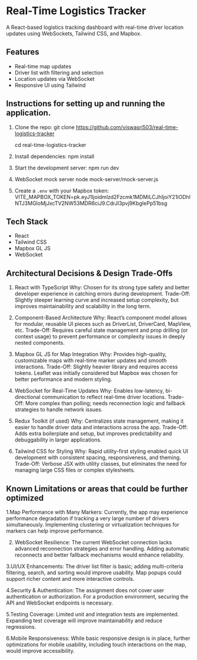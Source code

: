 
# Real-Time Logistics Tracker

A React-based logistics tracking dashboard with real-time driver location updates using WebSockets, Tailwind CSS, and Mapbox.

## Features

- Real-time map updates
- Driver list with filtering and selection
- Location updates via WebSocket
- Responsive UI using Tailwind

## Instructions for setting up and running the application.

1. Clone the repo:
   git clone https://github.com/viswasri503/real-time-logistics-tracker
   
   cd real-time-logistics-tracker
   
2. Install dependencies:
   npm install
   
3. Start the development server:
   npm run dev
   
4. WebSocket mock server
   node mock-server/mock-server.js
   
5. Create a `.env` with your Mapbox token:
   VITE_MAPBOX_TOKEN=pk.eyJ1Ijoidmlzd2Fzcmk1MDMiLCJhIjoiY21iODhlNTJ3MGloMjJxcTV2NW53MDR6ciJ9.CdrJl3pvj9KbgIePp51bsg

   
## Tech Stack

- React
- Tailwind CSS
- Mapbox GL JS
- WebSocket


## Architectural Decisions & Design Trade-Offs
1. React with TypeScript
Why: Chosen for its strong type safety and better developer experience in catching errors during development.
Trade-Off: Slightly steeper learning curve and increased setup complexity, but improves maintainability and scalability in the long term.

2. Component-Based Architecture
Why: React’s component model allows for modular, reusable UI pieces such as DriverList, DriverCard, MapView, etc.
Trade-Off: Requires careful state management and prop drilling (or context usage) to prevent performance or complexity issues in deeply nested components.

3. Mapbox GL JS for Map Integration
Why: Provides high-quality, customizable maps with real-time marker updates and smooth interactions.
Trade-Off: Slightly heavier library and requires access tokens. Leaflet was initially considered but Mapbox was chosen for better performance and modern styling.

4. WebSocket for Real-Time Updates
Why: Enables low-latency, bi-directional communication to reflect real-time driver locations.
Trade-Off: More complex than polling; needs reconnection logic and fallback strategies to handle network issues.

5. Redux Toolkit (if used)
Why: Centralizes state management, making it easier to handle driver data and interactions across the app.
Trade-Off: Adds extra boilerplate and setup, but improves predictability and debuggability in larger applications.

6. Tailwind CSS for Styling
Why: Rapid utility-first styling enabled quick UI development with consistent spacing, responsiveness, and theming.
Trade-Off: Verbose JSX with utility classes, but eliminates the need for managing large CSS files or complex stylesheets.

## Known Limitations or areas that could be further optimized
1.Map Performance with Many Markers:
    Currently, the app may experience performance degradation if tracking a very large number of drivers simultaneously. Implementing clustering or virtualization     techniques for markers can help improve performance.
  
2. WebSocket Resilience:
     The current WebSocket connection lacks advanced reconnection strategies and error handling. Adding automatic reconnects and better fallback mechanisms would       enhance reliability.

3.UI/UX Enhancements:
    The driver list filter is basic; adding multi-criteria filtering, search, and sorting would improve usability.
    Map popups could support richer content and more interactive controls.

4.Security & Authentication:
    The assignment does not cover user authentication or authorization. For a production environment, securing the API and WebSocket endpoints is necessary.

5.Testing Coverage:
    Limited unit and integration tests are implemented. Expanding test coverage will improve maintainability and reduce regressions.

6.Mobile Responsiveness:
    While basic responsive design is in place, further optimizations for mobile usability, including touch interactions on the map, would improve accessibility.
